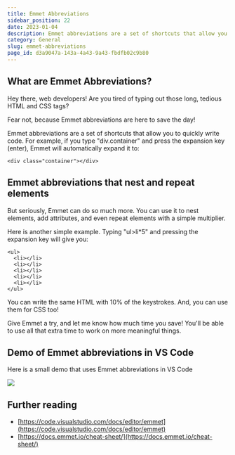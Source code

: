 ```yaml
---
title: Emmet Abbreviations
sidebar_position: 22
date: 2023-01-04
description: Emmet abbreviations are a set of shortcuts that allow you to quickly write code. You can use it to nest elements, add attributes, and even repeat elements with a simple multiplier.
category: General
slug: emmet-abbreviations
page_id: d3a9047a-143a-4a43-9a43-fbdfb02c9b80
---
```




## What are Emmet Abbreviations?


Hey there, web developers! Are you tired of typing out those long, tedious HTML and CSS tags? 


Fear not, because Emmet abbreviations are here to save the day!


Emmet abbreviations are a set of shortcuts that allow you to quickly write code. For example, if you type "div.container" and press the expansion key (enter), Emmet will automatically expand it to:


```text
<div class="container"></div>
```


## Emmet abbreviations that nest and repeat elements


But seriously, Emmet can do so much more. You can use it to nest elements, add attributes, and even repeat elements with a simple multiplier.


Here is another simple example. Typing "ul&gt;li*5" and pressing the expansion key will give you:


```text
<ul>
  <li></li>
  <li></li>
  <li></li>
  <li></li>
  <li></li>
</ul>
```


You can write the same HTML with 10% of the keystrokes. And, you can use them for CSS too!


Give Emmet a try, and let me know how much time you save! You'll be able to use all that extra time to work on more meaningful things.


## Demo of Emmet abbreviations in VS Code


Here is a small demo that uses Emmet abbreviations in VS Code


![](/images/docs/1914209884.gif)


## Further reading

- [https://code.visualstudio.com/docs/editor/emmet](https://code.visualstudio.com/docs/editor/emmet)
- [https://docs.emmet.io/cheat-sheet/](https://docs.emmet.io/cheat-sheet/)
